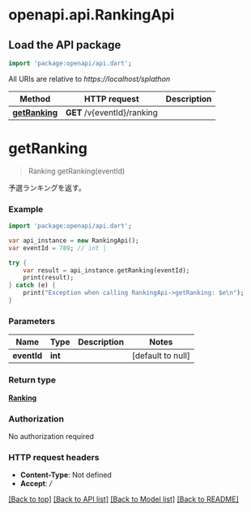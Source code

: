 # openapi.api.RankingApi

## Load the API package
```dart
import 'package:openapi/api.dart';
```

All URIs are relative to *https://localhost/splathon*

Method | HTTP request | Description
------------- | ------------- | -------------
[**getRanking**](RankingApi.md#getRanking) | **GET** /v{eventId}/ranking | 


# **getRanking**
> Ranking getRanking(eventId)



予選ランキングを返す。

### Example 
```dart
import 'package:openapi/api.dart';

var api_instance = new RankingApi();
var eventId = 789; // int | 

try { 
    var result = api_instance.getRanking(eventId);
    print(result);
} catch (e) {
    print("Exception when calling RankingApi->getRanking: $e\n");
}
```

### Parameters

Name | Type | Description  | Notes
------------- | ------------- | ------------- | -------------
 **eventId** | **int**|  | [default to null]

### Return type

[**Ranking**](Ranking.md)

### Authorization

No authorization required

### HTTP request headers

 - **Content-Type**: Not defined
 - **Accept**: */*

[[Back to top]](#) [[Back to API list]](../README.md#documentation-for-api-endpoints) [[Back to Model list]](../README.md#documentation-for-models) [[Back to README]](../README.md)

